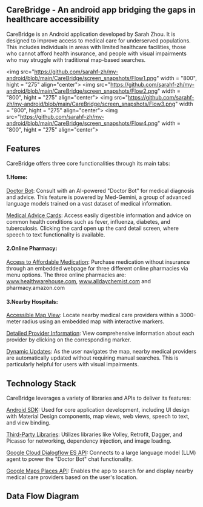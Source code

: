 

## CareBridge - An android app bridging the gaps in healthcare accessibility

CareBridge is an Android application developed by Sarah Zhou. It is designed to improve access to medical care for underserved populations. This includes individuals in areas with limited healthcare facilities, those who cannot afford health insurance, and people with visual impairments who may struggle with traditional map-based searches.

<img src="https://github.com/sarahf-zh/my-android/blob/main/CareBridge/screen_snapshots/Flow1.png" width = "800", hight = "275" align="center">
<img src="https://github.com/sarahf-zh/my-android/blob/main/CareBridge/screen_snapshots/Flow2.png" width = "800", hight = "275" align="center">
<img src="https://github.com/sarahf-zh/my-android/blob/main/CareBridge/screen_snapshots/Flow3.png" width = "800", hight = "275" align="center">
<img src="https://github.com/sarahf-zh/my-android/blob/main/CareBridge/screen_snapshots/Flow4.png" width = "800", hight = "275" align="center">

## Features

CareBridge offers three core functionalities through its main tabs:

#### 1.Home:

<ins>Doctor Bot</ins>: Consult with an AI-powered "Doctor Bot" for medical diagnosis and advice. This feature is powered by Med-Gemini, a group of advanced language models trained on a vast dataset of medical information.

<ins>Medical Advice Cards</ins>: Access easily digestible information and advice on common health conditions such as fever, influenza, diabetes, and tuberculosis. Clicking the card open up the card detail screen, where speech to text functionality is available.

#### 2.Online Pharmacy:

<ins>Access to Affordable Medication</ins>: Purchase medication without insurance through an embedded webpage for three different online pharmacies via menu options. The three online pharmacies are: www.healthwarehouse.com, www.alldaychemist.com and pharmacy.amazon.com

#### 3.Nearby Hospitals:

<ins>Accessible Map View</ins>: Locate nearby medical care providers within a 3000-meter radius using an embedded map with interactive markers.

<ins>Detailed Provider Information</ins>: View comprehensive information about each provider by clicking on the corresponding marker.

<ins>Dynamic Updates</ins>: As the user navigates the map, nearby medical providers are automatically updated without requiring manual searches. This is particularly helpful for users with visual impairments.


## Technology Stack

CareBridge leverages a variety of libraries and APIs to deliver its features:

<ins>Android SDK</ins>: Used for core application development, including UI design with Material Design components, map views, web views, speech to text, and view binding.

<ins>Third-Party Libraries</ins>: Utilizes libraries like Volley, Retrofit, Dagger, and Picasso for networking, dependency injection, and image loading.

<ins>Google Cloud Dialogflow ES API</ins>: Connects to a large language model (LLM) agent to power the "Doctor Bot" chat functionality.

<ins>Google Maps Places API</ins>: Enables the app to search for and display nearby medical care providers based on the user's location.


## Data Flow Diagram
